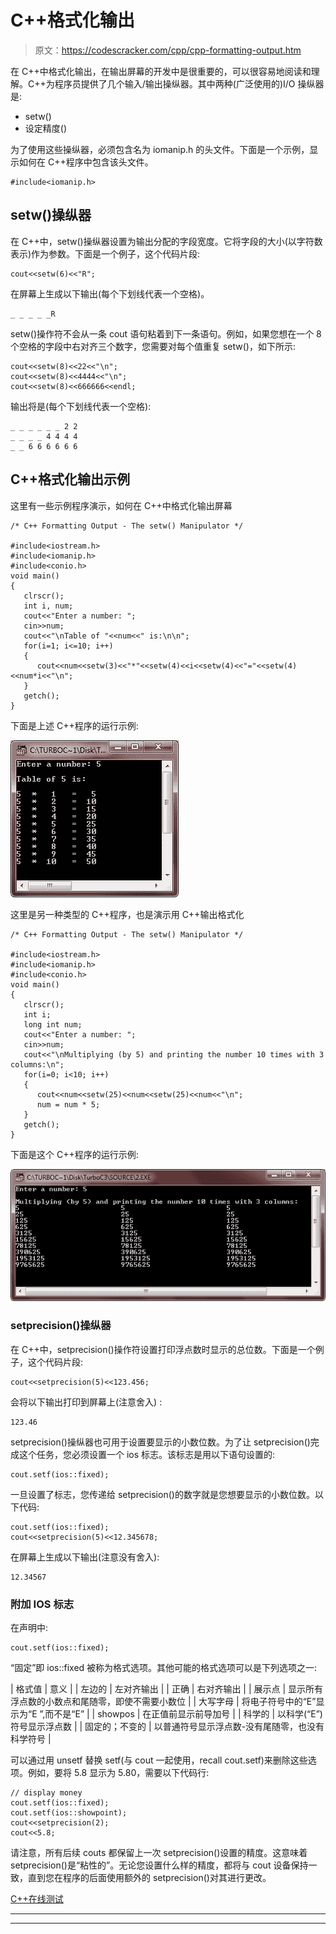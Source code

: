 # C++格式化输出

> 原文：<https://codescracker.com/cpp/cpp-formatting-output.htm>

在 C++中格式化输出，在输出屏幕的开发中是很重要的，可以很容易地阅读和理解。C++为程序员提供了几个输入/输出操纵器。其中两种(广泛使用的)I/O 操纵器是:

*   setw()
*   设定精度()

为了使用这些操纵器，必须包含名为 iomanip.h 的头文件。下面是一个示例，显示如何在 C++程序中包含该头文件。

```
#include<iomanip.h>
```

## setw()操纵器

在 C++中，setw()操纵器设置为输出分配的字段宽度。它将字段的大小(以字符数表示)作为参数。下面是一个例子，这个代码片段:

```
cout<<setw(6)<<"R";
```

在屏幕上生成以下输出(每个下划线代表一个空格)。

```
_ _ _ _ _R
```

setw()操作符不会从一条 cout 语句粘着到下一条语句。例如，如果您想在一个 8 个空格的字段中右对齐三个数字，您需要对每个值重复 setw()，如下所示:

```
cout<<setw(8)<<22<<"\n";
cout<<setw(8)<<4444<<"\n";
cout<<setw(8)<<666666<<endl;
```

输出将是(每个下划线代表一个空格):

```
_ _ _ _ _ _ 2 2
_ _ _ _ 4 4 4 4
_ _ 6 6 6 6 6 6
```

## C++格式化输出示例

这里有一些示例程序演示，如何在 C++中格式化输出屏幕

```
/* C++ Formatting Output - The setw() Manipulator */

#include<iostream.h>
#include<iomanip.h>
#include<conio.h>
void main()
{
   clrscr();
   int i, num;
   cout<<"Enter a number: ";
   cin>>num;
   cout<<"\nTable of "<<num<<" is:\n\n";
   for(i=1; i<=10; i++)
   {
      cout<<num<<setw(3)<<"*"<<setw(4)<<i<<setw(4)<<"="<<setw(4)<<num*i<<"\n";
   }
   getch();
}
```

下面是上述 C++程序的运行示例:

![c++ formatting output](img/ed0a4ba7065e8793a74ad3e06304091b.png)

这里是另一种类型的 C++程序，也是演示用 C++输出格式化

```
/* C++ Formatting Output - The setw() Manipulator */

#include<iostream.h>
#include<iomanip.h>
#include<conio.h>
void main()
{
   clrscr();
   int i;
   long int num;
   cout<<"Enter a number: ";
   cin>>num;
   cout<<"\nMultiplying (by 5) and printing the number 10 times with 3 columns:\n";
   for(i=0; i<10; i++)
   {
      cout<<num<<setw(25)<<num<<setw(25)<<num<<"\n";
      num = num * 5;
   }
   getch();
}
```

下面是这个 C++程序的运行示例:

![output formatting c++](img/51cd5758f367ef915950847ec662af8c.png)

### setprecision()操纵器

在 C++中，setprecision()操作符设置打印浮点数时显示的总位数。下面是一个例子，这个代码片段:

```
cout<<setprecision(5)<<123.456;
```

会将以下输出打印到屏幕上(注意舍入) :

```
123.46
```

setprecision()操纵器也可用于设置要显示的小数位数。为了让 setprecision()完成这个任务，您必须设置一个 ios 标志。该标志是用以下语句设置的:

```
cout.setf(ios::fixed);
```

一旦设置了标志，您传递给 setprecision()的数字就是您想要显示的小数位数。以下代码:

```
cout.setf(ios::fixed);
cout<<setprecision(5)<<12.345678;
```

在屏幕上生成以下输出(注意没有舍入):

```
12.34567
```

### 附加 IOS 标志

在声明中:

```
cout.setf(ios::fixed);
```

“固定”即 ios::fixed 被称为格式选项。其他可能的格式选项可以是下列选项之一:

| 格式值 | 意义 |
| 左边的 | 左对齐输出 |
| 正确 | 右对齐输出 |
| 展示点 | 显示所有浮点数的小数点和尾随零，即使不需要小数位 |
| 大写字母 | 将电子符号中的“E”显示为“E ”,而不是“E” |
| showpos | 在正值前显示前导加号 |
| 科学的 | 以科学(“E”)符号显示浮点数 |
| 固定的；不变的 | 以普通符号显示浮点数-没有尾随零，也没有科学符号 |

可以通过用 unsetf 替换 setf(与 cout 一起使用，recall cout.setf)来删除这些选项。例如，要将 5.8 显示为 5.80，需要以下代码行:

```
// display money
cout.setf(ios::fixed);
cout.setf(ios::showpoint);
cout<<setprecision(2);
cout<<5.8;
```

请注意，所有后续 couts 都保留上一次 setprecision()设置的精度。这意味着 setprecision()是“粘性的”。无论您设置什么样的精度，都将与 cout 设备保持一致，直到您在程序的后面使用额外的 setprecision()对其进行更改。

[C++在线测试](/exam/showtest.php?subid=3)

* * *

* * *